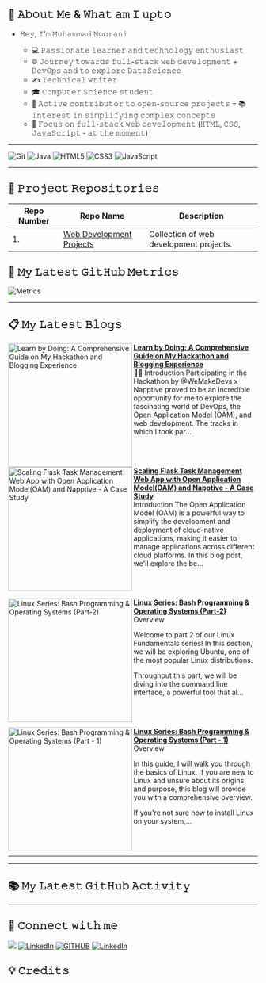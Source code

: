 ## 🎯 𝙰𝚋𝚘𝚞𝚝 𝙼𝚎 & 𝚆𝚑𝚊𝚝 𝚊𝚖 𝙸 𝚞𝚙𝚝𝚘

- 𝙷𝚎𝚢, 𝙸'𝚖 𝙼𝚞𝚑𝚊𝚖𝚖𝚊𝚍 𝙽𝚘𝚘𝚛𝚊𝚗𝚒

  - 💻 𝙿𝚊𝚜𝚜𝚒𝚘𝚗𝚊𝚝𝚎 𝚕𝚎𝚊𝚛𝚗𝚎𝚛 𝚊𝚗𝚍 𝚝𝚎𝚌𝚑𝚗𝚘𝚕𝚘𝚐𝚢 𝚎𝚗𝚝𝚑𝚞𝚜𝚒𝚊𝚜𝚝
  - 🌐 𝙹𝚘𝚞𝚛𝚗𝚎𝚢 𝚝𝚘𝚠𝚊𝚛𝚍𝚜 𝚏𝚞𝚕𝚕-𝚜𝚝𝚊𝚌𝚔 𝚠𝚎𝚋 𝚍𝚎𝚟𝚎𝚕𝚘𝚙𝚖𝚎𝚗𝚝 + 𝙳𝚎𝚟𝙾𝚙𝚜 𝚊𝚗𝚍 𝚝𝚘 𝚎𝚡𝚙𝚕𝚘𝚛𝚎 𝙳𝚊𝚝𝚊𝚂𝚌𝚒𝚎𝚗𝚌𝚎
  - ✍️ 𝚃𝚎𝚌𝚑𝚗𝚒𝚌𝚊𝚕 𝚠𝚛𝚒𝚝𝚎𝚛
  - 🎓 𝙲𝚘𝚖𝚙𝚞𝚝𝚎𝚛 𝚂𝚌𝚒𝚎𝚗𝚌𝚎 𝚜𝚝𝚞𝚍𝚎𝚗𝚝
  - 🌟 𝙰𝚌𝚝𝚒𝚟𝚎 𝚌𝚘𝚗𝚝𝚛𝚒𝚋𝚞𝚝𝚘𝚛 𝚝𝚘 𝚘𝚙𝚎𝚗-𝚜𝚘𝚞𝚛𝚌𝚎 𝚙𝚛𝚘𝚓𝚎𝚌𝚝𝚜 = 📚 𝙸𝚗𝚝𝚎𝚛𝚎𝚜𝚝 𝚒𝚗 𝚜𝚒𝚖𝚙𝚕𝚒𝚏𝚢𝚒𝚗𝚐 𝚌𝚘𝚖𝚙𝚕𝚎𝚡 𝚌𝚘𝚗𝚌𝚎𝚙𝚝𝚜
  - 🔧 𝙵𝚘𝚌𝚞𝚜 𝚘𝚗 𝚏𝚞𝚕𝚕-𝚜𝚝𝚊𝚌𝚔 𝚠𝚎𝚋 𝚍𝚎𝚟𝚎𝚕𝚘𝚙𝚖𝚎𝚗𝚝 (𝙷𝚃𝙼𝙻, 𝙲𝚂𝚂, 𝙹𝚊𝚟𝚊𝚂𝚌𝚛𝚒𝚙𝚝 - 𝚊𝚝 𝚝𝚑𝚎 𝚖𝚘𝚖𝚎𝚗𝚝)

<hr>
<p>
<img alt="Git" src="https://img.shields.io/badge/Git-F05032?style=for-the-badge&logo=git&logoColor=white" />
<img alt="Java" src="https://img.shields.io/badge/Java-%23ED8B00?style=for-the-badge&logo=java&logoColor=white" />
<img alt="HTML5" src="https://img.shields.io/badge/HTML5-%23F16529?style=for-the-badge&logo=html5&logoColor=white" />
<img alt="CSS3" src="https://img.shields.io/badge/css3-%231572B6.svg?&style=for-the-badge&logo=css3&logoColor=white" />
<img alt="JavaScript" src="https://img.shields.io/badge/javascript-%23323330.svg?&style=for-the-badge&logo=javascript&logoColor=%23F7DF1E" />
</p>
<hr>

## 📂 𝙿𝚛𝚘𝚓𝚎𝚌𝚝 𝚁𝚎𝚙𝚘𝚜𝚒𝚝𝚘𝚛𝚒𝚎𝚜

| Repo Number | Repo Name                                                                               | Description                             |
| ----------- | --------------------------------------------------------------------------------------- | --------------------------------------- |
| 1.           | [Web Development Projects](https://github.com/MuhammadNoorani/Web-Development-Projects) | Collection of web development projects. |

</div>


## 🔬 𝙼𝚢 𝙻𝚊𝚝𝚎𝚜𝚝 𝙶𝚒𝚝𝙷𝚞𝚋 𝙼𝚎𝚝𝚛𝚒𝚌𝚜

![Metrics](https://metrics.lecoq.io/MuhammadNoorani?template=classic&base.header=0&base=header%2C%20activity%2C%20community%2C%20repositories%2C%20metadata&base.indepth=false&base.hireable=false&base.skip=false&config.timezone=Asia%2FCalcutta)

---
## 📋 𝙼𝚢 𝙻𝚊𝚝𝚎𝚜𝚝 𝙱𝚕𝚘𝚐𝚜
<!-- HASHNODE_BLOG:START -->
<p align="left">
<a href="https://blog.muhammadnoorani.com//learn-by-doing-a-comprehensive-guide-on-my-hackathon-and-blogging-experience" title="Learn by Doing: A Comprehensive Guide on My Hackathon and Blogging Experience"><img src="https://cdn.hashnode.com/res/hashnode/image/upload/v1683687601873/3dc1c512-2bf0-4dad-baf5-893d67c49b6f.png" alt="Learn by Doing: A Comprehensive Guide on My Hackathon and Blogging Experience" width="250px" align="left" /></a>
<a href="https://blog.muhammadnoorani.com//learn-by-doing-a-comprehensive-guide-on-my-hackathon-and-blogging-experience" title="Learn by Doing: A Comprehensive Guide on My Hackathon and Blogging Experience"><strong>Learn by Doing: A Comprehensive Guide on My Hackathon and Blogging Experience</strong></a>
<br/> 🚀💬 Introduction
Participating in the Hackathon by @WeMakeDevs x Napptive proved to be an incredible opportunity for me to explore the fascinating world of DevOps, the Open Application Model (OAM), and web development. The tracks in which I took par... </p> <br/> <br/>
<p align="left">
<a href="https://blog.muhammadnoorani.com//scaling-flask-task-management-web-app-with-open-application-modeloam-and-napptive-a-case-study" title="Scaling Flask Task Management Web App with Open Application Model(OAM) and Napptive - A Case Study"><img src="https://cdn.hashnode.com/res/hashnode/image/upload/v1681525382796/c2a5a13f-4999-4685-bf70-f8417bac2559.png" alt="Scaling Flask Task Management Web App with Open Application Model(OAM) and Napptive - A Case Study" width="250px" align="left" /></a>
<a href="https://blog.muhammadnoorani.com//scaling-flask-task-management-web-app-with-open-application-modeloam-and-napptive-a-case-study" title="Scaling Flask Task Management Web App with Open Application Model(OAM) and Napptive - A Case Study"><strong>Scaling Flask Task Management Web App with Open Application Model(OAM) and Napptive - A Case Study</strong></a>
<br/> Introduction
The Open Application Model (OAM) is a powerful way to simplify the development and deployment of cloud-native applications, making it easier to manage applications across different cloud platforms. In this blog post, we'll explore the be... </p> <br/> <br/>
<p align="left">
<a href="https://blog.muhammadnoorani.com//linux-series-bash-programming-operating-systems-part-2" title="Linux Series: Bash Programming & Operating Systems (Part-2)"><img src="https://cdn.hashnode.com/res/hashnode/image/upload/v1677698500897/052d9d7d-9d09-4965-8fda-f1658913af5c.png" alt="Linux Series: Bash Programming & Operating Systems (Part-2)" width="250px" align="left" /></a>
<a href="https://blog.muhammadnoorani.com//linux-series-bash-programming-operating-systems-part-2" title="Linux Series: Bash Programming & Operating Systems (Part-2)"><strong>Linux Series: Bash Programming & Operating Systems (Part-2)</strong></a>
<br/> Overview

Welcome to part 2 of our Linux Fundamentals series! In this section, we will be exploring Ubuntu, one of the most popular Linux distributions.

Throughout this part, we will be diving into the command line interface, a powerful tool that al... </p> <br/> <br/>
<p align="left">
<a href="https://blog.muhammadnoorani.com//linux-series-bash-programming-operating-systems-part-1" title="Linux Series: Bash Programming & Operating Systems  (Part - 1)"><img src="https://cdn.hashnode.com/res/hashnode/image/upload/v1676308932429/c5727e76-a196-4971-a8a7-7a384127097f.png" alt="Linux Series: Bash Programming & Operating Systems  (Part - 1)" width="250px" align="left" /></a>
<a href="https://blog.muhammadnoorani.com//linux-series-bash-programming-operating-systems-part-1" title="Linux Series: Bash Programming & Operating Systems  (Part - 1)"><strong>Linux Series: Bash Programming & Operating Systems  (Part - 1)</strong></a>
<br/> Overview

In this guide, I will walk you through the basics of Linux. If you are new to Linux and unsure about its origins and purpose, this blog will provide you with a comprehensive overview.

If you're not sure how to install Linux on your system,... </p> <br/> <br/>
<!-- HASHNODE_BLOG:END -->
---

---

## 📚 𝙼𝚢 𝙻𝚊𝚝𝚎𝚜𝚝 𝙶𝚒𝚝𝙷𝚞𝚋 𝙰𝚌𝚝𝚒𝚟𝚒𝚝𝚢

<!--START_SECTION:activity-->

<!--END_SECTION:activity-->

---

## 💬 𝙲𝚘𝚗𝚗𝚎𝚌𝚝 𝚠𝚒𝚝𝚑 𝚖𝚎

<a href="https://twitter.com/MuhammadN_twts" target="_blank"><img src="https://img.shields.io/badge/twitter-%2300acee.svg?&style=for-the-badge&logo=twitter&logoColor=white&alt=twitter" /></a>
<a  href="https://www.linkedin.com/in/muhammadnoorani/" target="_blank"><img alt="LinkedIn" src="https://img.shields.io/badge/linkedin%20-%230077B5.svg?&style=for-the-badge&logo=linkedin&logoColor=white" /></a>
<a href="https://github.com/MuhammadNoorani"><img alt="GITHUB" title="GitHub" src="https://img.shields.io/badge/github-%23121011.svg?style=for-the-badge&logo=github&logoColor=white"/></a>
<a  href="https://blog.muhammadnoorani.com/" target="_blank"><img alt="LinkedIn" src="https://img.shields.io/badge/-Blog-%236029FE.svg?&style=for-the-badge&logo=Blog&logoColor=white" /></a>

</div>

## 💡 𝙲𝚛𝚎𝚍𝚒𝚝𝚜
